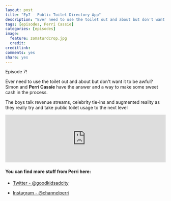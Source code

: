 ```yaml
---
layout: post
title: "Ep7 - Public Toilet Directory App"
description: "Ever need to use the toilet out and about but don't want it to be awful? Simon and Perri have the answer."
tags: [episodes, Perri Cassie]
categories: [episodes]
image:
  feature: zomaturdcrop.jpg
  credit: 
creditlink:
comments: yes
share: yes
---
```


Episode 7!

Ever need to use the toilet out and about but don't want it to be awful? Simon and **Perri Cassie** have the answer and a way to make some sweet cash in the process.

The boys talk revenue streams, celebrity tie-ins and augmented reality as they really try and take public toilet usage to the next level

<iframe src="https://www.omnycontent.com/w/player/?orgId=f74cc2ac-5cea-4914-99d8-a67c008ca26e&programId=df7f3c35-9d13-4dc2-baa6-a67c008d8993&clipId=652b869d-2b37-4c0a-8a2f-a67c008d8b4c" frameborder="0" width="100%" height="150"></iframe>

#### You can find more stuff from Perri here:

+ [Twitter - @goodkidsadcity](https://twitter.com/goodkidsadcity)

+ [Instagram - @channelperri](https://www.instagram.com/channelperri/)
